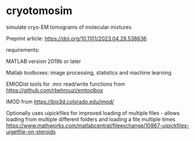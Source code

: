 # cryotomosim
 
simulate cryo-EM tomograms of molecular mixtures

Preprint article: https://doi.org/10.1101/2023.04.28.538636

requirements:

MATLAB version 2019b or later

Matlab toolboxes: image processing, statistics and machine learning

EMIODist tools for .mrc read/write functions from https://github.com/rbehrouzi/emtoolbox

IMOD from https://bio3d.colorado.edu/imod/


Optionally uses uipickfiles for improved loading of multiple files - allows loading from multiple different folders and loading a file multiple times
https://www.mathworks.com/matlabcentral/fileexchange/10867-uipickfiles-uigetfile-on-steroids
